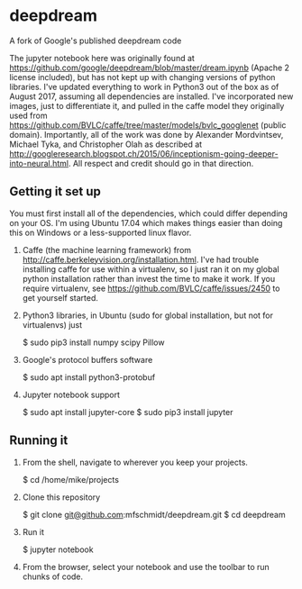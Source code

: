 # deepdream
A fork of Google's published deepdream code

The jupyter notebook here was originally found at https://github.com/google/deepdream/blob/master/dream.ipynb (Apache 2 license included), but has not kept up with changing versions of python libraries. I've updated everything to work in Python3 out of the box as of August 2017, assuming all dependencies are installed. I've incorporated new images, just to differentiate it, and pulled in the caffe model they originally used from https://github.com/BVLC/caffe/tree/master/models/bvlc_googlenet (public domain). Importantly, all of the work was done by Alexander Mordvintsev, Michael Tyka, and Christopher Olah as described at http://googleresearch.blogspot.ch/2015/06/inceptionism-going-deeper-into-neural.html. All respect and credit should go in that direction.

## Getting it set up

You must first install all of the dependencies, which could differ depending on your OS. I'm using Ubuntu 17.04 which makes things easier than doing this on Windows or a less-supported linux flavor.

1. Caffe (the machine learning framework) from http://caffe.berkeleyvision.org/installation.html. I've had trouble installing caffe for use within a virtualenv, so I just ran it on my global python installation rather than invest the time to make it work. If you require virtualenv, see https://github.com/BVLC/caffe/issues/2450 to get yourself started.
2. Python3 libraries, in Ubuntu (sudo for global installation, but not for virtualenvs) just

    $ sudo pip3 install numpy scipy Pillow
    
3. Google's protocol buffers software

    $ sudo apt install python3-protobuf
    
4. Jupyter notebook support

    $ sudo apt install jupyter-core
    $ sudo pip3 install jupyter

## Running it

1. From the shell, navigate to wherever you keep your projects.

    $ cd /home/mike/projects
    
2. Clone this repository

    $ git clone git@github.com:mfschmidt/deepdream.git
    $ cd deepdream
    
3. Run it

    $ jupyter notebook

4. From the browser, select your notebook and use the toolbar to run chunks of code.

